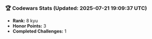 ### 🏆 Codewars Stats (Updated: 2025-07-21 19:09:37 UTC)

- **Rank:** 8 kyu
- **Honor Points:** 3
- **Completed Challenges:** 1
